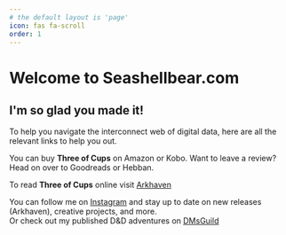 ```yaml
---
# the default layout is 'page'
icon: fas fa-scroll
order: 1
---
```


# Welcome to Seashellbear.com 
## I'm so glad you made it!  

To help you navigate the interconnect web of digital data, here are all the relevant links to help you out. 
    
You can buy **Three of Cups** on Amazon or Kobo. 
Want to leave a review? Head on over to Goodreads or Hebban.  
  
To read **Three of Cups** online visit [Arkhaven](https://www.Arkhaven.com/comics/fantasy/three-of-cups/)
  
You can follow me on [Instagram](https://www.instagram.com/seashell.bear.creative/) and stay up to date on new releases (Arkhaven), creative projects, and more.  
Or check out my published D&D adventures on [DMsGuild](https://www.dmsguild.com/browse.php?author=Suus)
